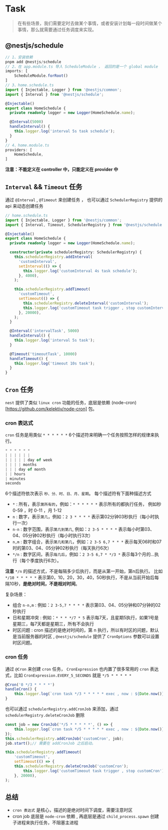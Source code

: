# Task

> 在有些场景，我们需要定时去做某个事情，或者安装计划每一段时间做某个事情，那么就需要通过任务调度来实现。

## @nestjs/schedule

``` ts
// 1、安装依赖
pnpm add @nestjs/schedule
// 2、在 app.module.ts 导入 ScheduleModule ， 返回的是一个 global module
imports: [
    ScheduleModule.forRoot()
]
// 3、home.schedule.ts
import { Injectable, Logger } from '@nestjs/common';
import { Interval } from '@nestjs/schedule';

@Injectable()
export class HomeSchedule {
  private readonly logger = new Logger(HomeSchedule.name);

  @Interval(5000)
  handleInterval() {
    this.logger.log('interval 5s task schedule');
  }
}
// 4、home.module.ts
providers: [
    HomeSchedule,
]
```

**注意：不能定义在 controller 中，只能定义在 provider 中** 

## `Interval`  && `Timeout`  任务

通过 `@Interval` , `@Timeout` 来创建任务 ， 也可以通过 `SchedulerRegistry` 提供的 api 来动态创建任务 

```ts
// home.schedule.ts
import { Injectable, Logger } from '@nestjs/common';
import { Interval, Timeout, SchedulerRegistry } from '@nestjs/schedule';

@Injectable()
export class HomeSchedule {
  private readonly logger = new Logger(HomeSchedule.name);

  constructor(private schedulerRegistry: SchedulerRegistry) {
    this.schedulerRegistry.addInterval(
      'customInterval',
      setInterval(() => {
        this.logger.log('customInterval 4s task schedule');
      }, 4000),
    );

    this.schedulerRegistry.addTimeout(
      'customTimeout',
      setTimeout(() => {
        this.schedulerRegistry.deleteInterval('customInterval');
        this.logger.log('customTimeout task trigger , stop customInterval');
      }, 20000),
    );
  }

  @Interval('intervalTask', 5000)
  handleInterval() {
    this.logger.log('interval 5s task');
  }

  @Timeout('timeoutTask', 10000)
  handleTimeout() {
    this.logger.log('timeout 10s task');
  }
}

```

## `Cron` 任务

`nest` 提供了类似 `linux cron` 功能的任务，底层是依赖 (node-cron)[https://github.com/kelektiv/node-cron] 包。

### cron 表达式

`cron` 任务是用类似 `* * * * * *` 6个描述符来明确一个任务按照怎样的规律来执行。

```ts
* * * * * *
| | | | | |
| | | | | day of week
| | | | months
| | | day of month
| | hours
| minutes
seconds
```

6个描述符依次表示 `秒、分、时、日、月、星期`。 每个描述符有下面种描述方式

- `*` : 所有，表示`第所有的`，例如：`* * * * * *` 表示所有的都执行任务， 例如秒 0-59 ，时 0-11 ，月 1-12
- `n` : 数字，表示`第几`，例如：`2 3 * * * *` 表示第02分钟03秒执行（每小时执行一次）
- `n-n` : 数字范围，表示`第几到第几`, 例如：`2 3-5 * * * *` 表示每小时第03、04、05分钟02秒执行（每小时执行3次）
- `n,m` : 数字组合，表示`第几和第几`，例如：`2 3-5 6,7 * * *` 表示每天06时和07时的第03、04、05分钟02秒执行（每天执行6次）
- `*/n` : 数字区间，表示`每几后`，例如：`2 3-5 6,7 * */3 *` 表示每3个月的...执行（每个季度执行6次）。

**注意** `*/n` 的描述方式，不是每隔多少后执行，而是从第一开始，第n后执行。 比如 `*/10 * * * * *` 表示第0，10，20，30，40，50秒执行，不是从当前开始后每隔10秒，**是绝对时间，不是相对时间**。

复杂场景：

- 组合 `n-n,m` : 例如：`2 3-5,7 * * * *` 表示第03、04、05分钟和07分钟的02秒执行
- 日和星期冲突 : 例如：`* * * */7 * 5` 表示每7天，且星期5执行，如果1号是星期三，每7天都是星期三，所有不会执行
- 时区问题 : cron 描述的是绝对时间的，第 n 执行，所以有时区的问题，默认是当前服务器的时区 , `@nestjs/schedule` 提供了 `CronOptions` 参数可以设置时区问题。

### cron 任务

通过 `@Cron` 来创建 `cron` 任务， `CronExpression` 也内置了很多常用的 `cron` 表达式，比如 `CronExpression.EVERY_5_SECONDS` 就是 `*/5 * * * * *`

```ts
@Cron('0 */3 * * * *')
handleCron() {
    this.logger.log(`cron task */3 * * * * * exec , now : ${Date.now()}`);
}
```

也可以通过 `schedulerRegistry.addCronJob` 来添加，通过 `schedulerRegistry.deleteCronJob` 删除

```ts
const job = new CronJob('*/5 * * * * *', () => {
    this.logger.log(`cron task */5 * * * * * exec , now : ${Date.now()}`);
});
this.schedulerRegistry.addCronJob('customCron', job);
job.start();// 需要在 addCronJob 之后启动。

this.schedulerRegistry.addTimeout(
    'customTimeout',
    setTimeout(() => {
    this.schedulerRegistry.deleteCronJob('customCron');
        this.logger.log('customTimeout task trigger , stop customCron');
    }, 20000),
);
```

## 总结

- `cron 表达式` 是核心，描述的是绝对时间下调度，需要注意时区
- cron job 底层是 `node-cron` 依赖 , 再底层是通过 `child_process.spawn` 创建子进程来执行任务，不阻塞主进程